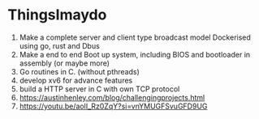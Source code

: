 # ThingsImaydo

1. Make a complete server and client type broadcast model Dockerised using go, rust and Dbus
2. Make a end to end Boot up system, including BIOS and bootloader in assembly (or maybe more)
3. Go routines in C. (without pthreads)
4. develop xv6 for advance features
5. build a HTTP server in C with own TCP protocol
6. https://austinhenley.com/blog/challengingprojects.html
7. https://youtu.be/aolI_Rz0ZqY?si=vnYMUGFSvuGFD9UG
